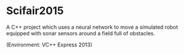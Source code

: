 # Scifair2015

A C++ project which uses a neural network to move a simulated robot equipped with sonar sensors around a field full of obstacles.

(Environment: VC++ Express 2013)

